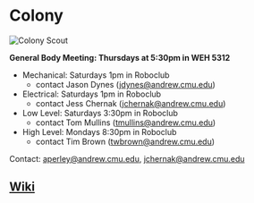 Colony
======

![Colony Scout](http://roboticsclub.org/redmine/attachments/download/250/colony_scout_spread_november_2009_2.png)

**General Body Meeting: Thursdays at 5:30pm in WEH 5312**
- Mechanical: Saturdays 1pm in Roboclub
  - contact Jason Dynes (jdynes@andrew.cmu.edu)
- Electrical: Saturdays 1pm in Roboclub
  - contact Jess Chernak (jchernak@andrew.cmu.edu)
- Low Level: Saturdays 3:30pm in Roboclub
  - contact Tom Mullins (tmullins@andrew.cmu.edu)
- High Level: Mondays 8:30pm in Roboclub
  - contact Tim Brown (twbrown@andrew.cmu.edu)


Contact: [aperley@andrew.cmu.edu](mailto:aperley@andrew.cmu.edu), [jchernak@andrew.cmu.edu](mailto:jchernak@andrew.cmu.edu)

[Wiki](https://github.com/CMU-Robotics-Club/Colony/wiki)
--------------------------------------------------------
